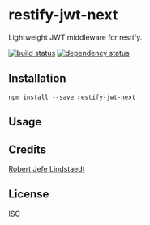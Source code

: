 # restify-jwt-next

Lightweight JWT middleware for restify.

[![build status](https://secure.travis-ci.org/eljefedelrodeodeljefe/restify-jwt-next.svg)](http://travis-ci.org/eljefedelrodeodeljefe/restify-jwt-next)
[![dependency status](https://david-dm.org/eljefedelrodeodeljefe/restify-jwt-next.svg)](https://david-dm.org/eljefedelrodeodeljefe/restify-jwt-next)

## Installation

```
npm install --save restify-jwt-next
```

## Usage

## Credits
[Robert Jefe Lindstaedt](https://github.com/eljefedelrodeodeljefe/)

## License

ISC
